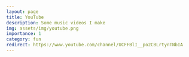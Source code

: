 ```yaml
---
layout: page
title: YouTube
description: Some music videos I make
img: assets/img/youtube.png
importance: 1
category: fun
redirect: https://www.youtube.com/channel/UCFFBlI__po2CBLrtynTNbIA
---
```

